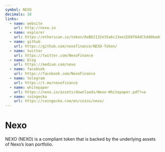 ```yaml
---
symbol: NEXO
decimals: 18
links:
  - name: website
    url: http://nexo.io
  - name: explorer
    url: https://etherscan.io/token/0xB62132e35a6c13ee1EE0f84dC5d40bad8d815206
  - name: github
    url: https://github.com/nexofinance/NEXO-Token/
  - name: twitter
    url: https://twitter.com/NexoFinance
  - name: blog
    url: https://medium.com/nexo
  - name: facebook
    url: https://facebook.com/NexoFinance
  - name: telegram
    url: https://t.me/nexofinance
  - name: whitepaper
    url: https://nexo.io/assets/downloads/Nexo-Whitepaper.pdf?=a
  - name: coingecko
    url: https://coingecko.com/en/coins/nexo/
---
```


# Nexo

NEXO (NEXO) is a compliant token that is backed by the underlying assets of Nexo’s loan portfolio.
